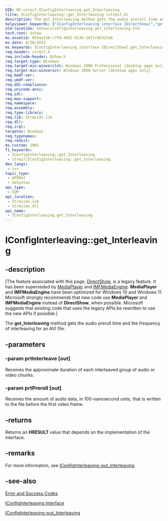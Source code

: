 ```yaml
---
UID: NF:strmif.IConfigInterleaving.get_Interleaving
title: IConfigInterleaving::get_Interleaving (strmif.h)
description: The get_Interleaving method gets the audio preroll time and the frequency of interleaving for an AVI file.
helpviewer_keywords: ["IConfigInterleaving interface [DirectShow]","get_Interleaving method","IConfigInterleaving.get_Interleaving","IConfigInterleaving::get_Interleaving","IConfigInterleavingget_Interleaving","dshow.iconfiginterleaving_get_interleaving","get_Interleaving","get_Interleaving method [DirectShow]","get_Interleaving method [DirectShow]","IConfigInterleaving interface","strmif/IConfigInterleaving::get_Interleaving"]
old-location: dshow\iconfiginterleaving_get_interleaving.htm
tech.root: dshow
ms.assetid: 659aa136-c7fd-4955-913b-26f7c05325a8
ms.date: 4/26/2023
ms.keywords: IConfigInterleaving interface [DirectShow],get_Interleaving method, IConfigInterleaving.get_Interleaving, IConfigInterleaving::get_Interleaving, IConfigInterleavingget_Interleaving, dshow.iconfiginterleaving_get_interleaving, get_Interleaving, get_Interleaving method [DirectShow], get_Interleaving method [DirectShow],IConfigInterleaving interface, strmif/IConfigInterleaving::get_Interleaving
req.header: strmif.h
req.include-header: Dshow.h
req.target-type: Windows
req.target-min-winverclnt: Windows 2000 Professional [desktop apps only]
req.target-min-winversvr: Windows 2000 Server [desktop apps only]
req.kmdf-ver: 
req.umdf-ver: 
req.ddi-compliance: 
req.unicode-ansi: 
req.idl: 
req.max-support: 
req.namespace: 
req.assembly: 
req.type-library: 
req.lib: Strmiids.lib
req.dll: 
req.irql: 
targetos: Windows
req.typenames: 
req.redist: 
ms.custom: 19H1
f1_keywords:
 - IConfigInterleaving::get_Interleaving
 - strmif/IConfigInterleaving::get_Interleaving
dev_langs:
 - c++
topic_type:
 - APIRef
 - kbSyntax
api_type:
 - COM
api_location:
 - Strmiids.lib
 - Strmiids.dll
api_name:
 - IConfigInterleaving.get_Interleaving
---
```


# IConfigInterleaving::get_Interleaving


## -description

\[The feature associated with this page, [DirectShow](/windows/win32/directshow/directshow), is a legacy feature. It has been superseded by [MediaPlayer](/uwp/api/Windows.Media.Playback.MediaPlayer) and [IMFMediaEngine](/windows/win32/api/mfmediaengine/nn-mfmediaengine-imfmediaengine). **MediaPlayer** and **IMFMediaEngine** have been optimized for Windows 10 and Windows 11. Microsoft strongly recommends that new code use **MediaPlayer** and **IMFMediaEngine** instead of **DirectShow**, when possible. Microsoft suggests that existing code that uses the legacy APIs be rewritten to use the new APIs if possible.\]

The <b>get_Interleaving</b> method gets the audio preroll time and the frequency of interleaving for an AVI file.

## -parameters

### -param prtInterleave [out]

Receives the approximate duration of each interleaved group of audio or video chunks.

### -param prtPreroll [out]

Receives the amount of audio data, in 100-nanosecond units, that is written to the file before the first video frame.

## -returns

Returns an <b>HRESULT</b> value that depends on the implementation of the interface.

## -remarks

For more information, see <a href="/windows/desktop/api/strmif/nf-strmif-iconfiginterleaving-put_interleaving">IConfigInterleaving::put_Interleaving</a>.

## -see-also

<a href="/windows/desktop/DirectShow/error-and-success-codes">Error and Success Codes</a>



<a href="/windows/desktop/api/strmif/nn-strmif-iconfiginterleaving">IConfigInterleaving Interface</a>



<a href="/windows/desktop/api/strmif/nf-strmif-iconfiginterleaving-put_interleaving">IConfigInterleaving::put_Interleaving</a>
